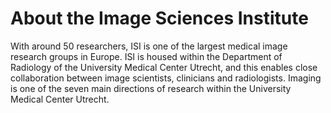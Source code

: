 # About the Image Sciences Institute
With around 50 researchers, ISI is one of the largest medical image research groups in Europe. ISI is housed within the Department of Radiology of the University Medical Center Utrecht, and this enables close collaboration between image scientists, clinicians and radiologists. Imaging is one of the seven main directions of research within the University Medical Center Utrecht.
